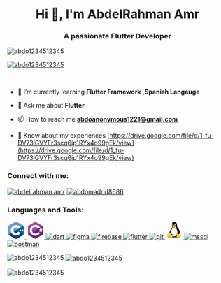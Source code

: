 <h1 align="center">Hi 👋, I'm AbdelRahman Amr</h1>
<h3 align="center">A passionate Flutter Developer</h3>

<p align="left"> <img src="https://komarev.com/ghpvc/?username=abdo1234512345&label=Profile%20views&color=0e75b6&style=flat" alt="abdo1234512345" /> </p>

<p align="left"> <a href="https://github.com/ryo-ma/github-profile-trophy"><img src="https://github-profile-trophy.vercel.app/?username=abdo1234512345" alt="abdo1234512345" /></a> </p>

<p align="left"> <a href="https://twitter.com/" target="blank"><img src="https://img.shields.io/twitter/follow/?logo=twitter&style=for-the-badge" alt="" /></a> </p>

- 🌱 I’m currently learning **Flutter Framework ,Spanish Langauge**

- 💬 Ask me about **Flutter**

- 📫 How to reach me **abdoanonymous1221@gmail.com**

- 📄 Know about my experiences [https://drive.google.com/file/d/1_fu-DV73lGVYFr3scq6ip1RYx4o99gEk/view](https://drive.google.com/file/d/1_fu-DV73lGVYFr3scq6ip1RYx4o99gEk/view)

<h3 align="left">Connect with me:</h3>
<p align="left">
<a href="https://linkedin.com/in/abdelrahman amr" target="blank"><img align="center" src="https://raw.githubusercontent.com/rahuldkjain/github-profile-readme-generator/master/src/images/icons/Social/linked-in-alt.svg" alt="abdelrahman amr" height="30" width="40" /></a>
<a href="https://fb.com/abdomadrid8686" target="blank"><img align="center" src="https://raw.githubusercontent.com/rahuldkjain/github-profile-readme-generator/master/src/images/icons/Social/facebook.svg" alt="abdomadrid8686" height="30" width="40" /></a>
</p>

<h3 align="left">Languages and Tools:</h3>
<p align="left"> <a href="https://www.w3schools.com/cpp/" target="_blank" rel="noreferrer"> <img src="https://raw.githubusercontent.com/devicons/devicon/master/icons/cplusplus/cplusplus-original.svg" alt="cplusplus" width="40" height="40"/> </a> <a href="https://www.w3schools.com/cs/" target="_blank" rel="noreferrer"> <img src="https://raw.githubusercontent.com/devicons/devicon/master/icons/csharp/csharp-original.svg" alt="csharp" width="40" height="40"/> </a> <a href="https://dart.dev" target="_blank" rel="noreferrer"> <img src="https://www.vectorlogo.zone/logos/dartlang/dartlang-icon.svg" alt="dart" width="40" height="40"/> </a> <a href="https://www.figma.com/" target="_blank" rel="noreferrer"> <img src="https://www.vectorlogo.zone/logos/figma/figma-icon.svg" alt="figma" width="40" height="40"/> </a> <a href="https://firebase.google.com/" target="_blank" rel="noreferrer"> <img src="https://www.vectorlogo.zone/logos/firebase/firebase-icon.svg" alt="firebase" width="40" height="40"/> </a> <a href="https://flutter.dev" target="_blank" rel="noreferrer"> <img src="https://www.vectorlogo.zone/logos/flutterio/flutterio-icon.svg" alt="flutter" width="40" height="40"/> </a> <a href="https://git-scm.com/" target="_blank" rel="noreferrer"> <img src="https://www.vectorlogo.zone/logos/git-scm/git-scm-icon.svg" alt="git" width="40" height="40"/> </a> <a href="https://www.linux.org/" target="_blank" rel="noreferrer"> <img src="https://raw.githubusercontent.com/devicons/devicon/master/icons/linux/linux-original.svg" alt="linux" width="40" height="40"/> </a> <a href="https://www.microsoft.com/en-us/sql-server" target="_blank" rel="noreferrer"> <img src="https://www.svgrepo.com/show/303229/microsoft-sql-server-logo.svg" alt="mssql" width="40" height="40"/> </a> <a href="https://postman.com" target="_blank" rel="noreferrer"> <img src="https://www.vectorlogo.zone/logos/getpostman/getpostman-icon.svg" alt="postman" width="40" height="40"/> </a> </p>

<p><img align="left" src="https://github-readme-stats.vercel.app/api/top-langs?username=abdo1234512345&show_icons=true&locale=en&layout=compact" alt="abdo1234512345" /></p>

<p>&nbsp;<img align="center" src="https://github-readme-stats.vercel.app/api?username=abdo1234512345&show_icons=true&locale=en" alt="abdo1234512345" /></p>

<p><img align="center" src="https://github-readme-streak-stats.herokuapp.com/?user=abdo1234512345&" alt="abdo1234512345" /></p>
